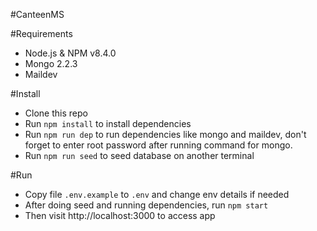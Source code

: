 #CanteenMS

#Requirements

* Node.js & NPM v8.4.0
* Mongo 2.2.3
* Maildev

#Install

* Clone this repo
* Run `npm install` to install dependencies
* Run `npm run dep` to run dependencies like mongo and maildev, don't forget to enter root password
  after running command for mongo.
* Run `npm run seed` to seed database on another terminal

#Run

* Copy file `.env.example` to `.env` and change env details if needed
* After doing seed and running dependencies, run `npm start`
* Then visit http://localhost:3000 to access app
